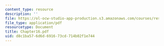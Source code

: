 ```yaml
---
content_type: resource
description: ''
file: https://ol-ocw-studio-app-production.s3.amazonaws.com/courses/res-12-000-evolution-of-physical-oceanography-spring-2007/d8c1ba576d6d691673cd714b02f1e744_Chapter16.pdf
file_type: application/pdf
resourcetype: Document
title: Chapter16.pdf
uid: d8c1ba57-6d6d-6916-73cd-714b02f1e744
---
```

